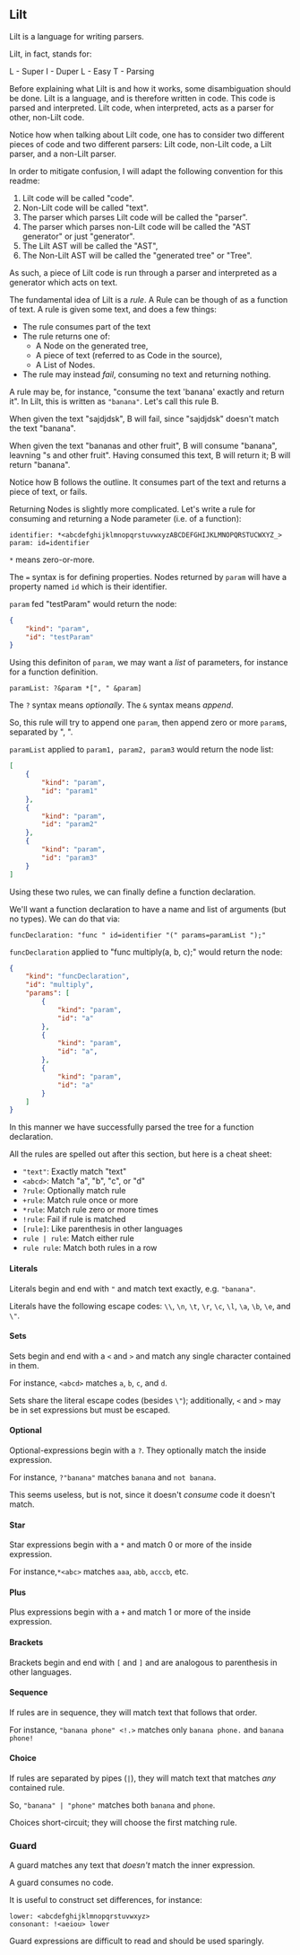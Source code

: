 
## Lilt

Lilt is a language for writing parsers.

Lilt, in fact, stands for:

L - Super
I - Duper
L - Easy
T - Parsing

Before explaining what Lilt is and how it works, some disambiguation should be done.
Lilt is a language, and is therefore written in code. This code is parsed and interpreted.
Lilt code, when interpreted, acts as a parser for other, non-Lilt code.

Notice how when talking about Lilt code, one has to consider two different pieces of code
and two different parsers: Lilt code, non-Lilt code, a Lilt parser, and a non-Lilt parser.

In order to mitigate confusion, I will adapt the following convention for this readme:

1. Lilt code will be called "code".
2. Non-Lilt code will be called "text".
3. The parser which parses Lilt code will be called the "parser".
4. The parser which parses non-Lilt code will be called the "AST generator" or just "generator".
5. The Lilt AST will be called the "AST",
6. The Non-Lilt AST will be called the "generated tree" or "Tree".

As such, a piece of Lilt code is run through a parser and interpreted as a generator which acts on text.

The fundamental idea of Lilt is a _rule_. A Rule can be though of as a function of text.
A rule is given some text, and does a few things:

- The rule consumes part of the text
- The rule returns one of:
	- A Node on the generated tree,
	- A piece of text (referred to as Code in the source),
	- A List of Nodes.
- The rule may instead _fail_, consuming no text and returning nothing.

A rule may be, for instance, "consume the text 'banana' exactly and return it".
In Lilt, this is written as `"banana"`. Let's call this rule B.

When given the text "sajdjdsk", B will fail, since "sajdjdsk" doesn't match the text "banana".

When given the text "bananas and other fruit", B will consume "banana", leavning "s and other fruit".
Having consumed this text, B will return it; B will return "banana".

Notice how B follows the outline. It consumes part of the text and returns a piece of text, or fails.

Returning Nodes is slightly more complicated.
Let's write a rule for consuming and returning a Node parameter (i.e. of a function):

```
identifier: *<abcdefghijklmnopqrstuvwxyzABCDEFGHIJKLMNOPQRSTUCWXYZ_>
param: id=identifier
```

`*` means zero-or-more.

The `=` syntax is for defining properties. Nodes returned by `param` will have a property
named `id` which is their identifier.

`param` fed "testParam" would return the node:

```JSON
{
	"kind": "param",
	"id": "testParam"
}
```

Using this definiton of `param`, we may want a _list_ of parameters, for instance for
a function definition.

```
paramList: ?&param *[", " &param]
```

The `?` syntax means _optionally_. The `&` syntax means _append_.

So, this rule will try to append one `param`, then append zero or more `param`s, separated by ", ".

`paramList` applied to `param1, param2, param3` would return the node list:

```JSON
[
	{
		"kind": "param",
		"id": "param1"
	},
	{
		"kind": "param",
		"id": "param2"
	},
	{
		"kind": "param",
		"id": "param3"
	}
]
```

Using these two rules, we can finally define a function declaration.

We'll want a function declaration to have a name and list of arguments (but no types). We can do that via:

```
funcDeclaration: "func " id=identifier "(" params=paramList ");"
```

`funcDeclaration` applied to "func multiply(a, b, c);" would return the node:

```JSON
{
	"kind": "funcDeclaration",
	"id": "multiply",
	"params": [
		{
			"kind": "param",
			"id": "a"
		},
		{
			"kind": "param",
			"id": "a",
		},
		{
			"kind": "param",
			"id": "a"
		}
	]
}
```

In this manner we have successfully parsed the tree for a function declaration.

All the rules are spelled out after this section, but here is a cheat sheet:

- `"text"`: Exactly match "text"
- `<abcd>`: Match "a", "b", "c", or "d"
- `?rule`: Optionally match rule
- `+rule`: Match rule once or more
- `*rule`: Match rule zero or more times
- `!rule`: Fail if rule is matched
- `[rule]`: Like parenthesis in other languages
- `rule | rule`: Match either rule
- `rule rule`: Match both rules in a row

#### Literals

Literals begin and end with `"` and match text exactly, e.g. `"banana"`.

Literals have the following escape codes:
`\\`, `\n`, `\t`, `\r`, `\c`, `\l`, `\a`, `\b`, `\e`, and `\"`.

#### Sets

Sets begin and end with a `<` and `>` and match any single character contained in them.

For instance, `<abcd>` matches `a`, `b`, `c`, and `d`.

Sets share the literal escape codes (besides `\"`); additionally,
`<` and `>` may be in set expressions but must be escaped.

#### Optional

Optional-expressions begin with a `?`. They optionally match the inside expression.

For instance, `?"banana"` matches `banana` and `not banana`.

This seems useless, but is not, since it doesn't _consume_ code it doesn't match.

#### Star

Star expressions begin with a `*` and match 0 or more of the inside expression.

For instance,`*<abc>` matches `aaa`, `abb`, `acccb`, etc.

#### Plus

Plus expressions begin with a `+` and match 1 or more of the inside expression.

#### Brackets

Brackets begin and end with `[` and `]` and are analogous to parenthesis in other languages.

#### Sequence

If rules are in sequence, they will match text that follows that order.

For instance, `"banana phone" <!.>` matches only `banana phone.` and `banana phone!`

#### Choice

If rules are separated by pipes (`|`), they will match text that matches _any_ contained rule.

So, `"banana" | "phone"` matches both `banana` and `phone`.

Choices short-circuit; they will choose the first matching rule.

### Guard

A guard matches any text that _doesn't_ match the inner expression.

A guard consumes no code.

It is useful to construct set differences, for instance:

```
lower: <abcdefghijklmnopqrstuvwxyz>
consonant: !<aeiou> lower
```

Guard expressions are difficult to read and should be used sparingly.
